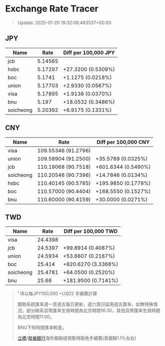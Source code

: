# Exchange Rate Tracer

> Update: 2025-01-20 19:32:08.463537+00:00

## JPY

| Name      |    Rate | Diff per 100,000 JPY   |
|-----------|---------|------------------------|
| jcb       | 5.14565 |                        |
| hsbc      | 5.17297 | +27.3200 (0.5309%)     |
| boc       | 5.1741  | +1.1275 (0.0218%)      |
| union     | 5.17703 | +2.9330 (0.0567%)      |
| visa      | 5.17895 | +1.9138 (0.0370%)      |
| bnu       | 5.197   | +18.0532 (0.3486%)     |
| soicheong | 5.20392 | +6.9175 (0.1331%)      |

## CNY

| Name      | Rate                | Diff per 100,000 CNY   |
|-----------|---------------------|------------------------|
| visa      | 109.55346	(91.2796) |                        |
| union     | 109.58904	(91.2500) | +35.5789 (0.0325%)     |
| jcb       | 110.19068	(90.7518) | +601.6344 (0.5490%)    |
| soicheong | 110.20546	(90.7396) | +14.7846 (0.0134%)     |
| hsbc      | 110.40145	(90.5785) | +195.9850 (0.1778%)    |
| boc       | 110.57000	(90.4404) | +168.5550 (0.1527%)    |
| bnu       | 110.60000	(90.4159) | +30.0000 (0.0271%)     |

## TWD

| Name      |    Rate | Diff per 100,000 TWD   |
|-----------|---------|------------------------|
| visa      | 24.4398 |                        |
| jcb       | 24.5397 | +99.8914 (0.4087%)     |
| union     | 24.5934 | +53.6607 (0.2187%)     |
| boc       | 25.414  | +820.6270 (3.3368%)    |
| soicheong | 25.4781 | +64.0500 (0.2520%)     |
| bnu       | 25.66   | +181.9500 (0.7141%)    |


> ¹ IB以每JPY100,000 +USD2 手續費計算
>
> 銀聯系統匯率週一至週五每日更新，週六周日延用週五匯率。如無特殊情況，部分歐系貨幣匯率生效時間為北京時間16:30，其他貨幣匯率生效時間為北京時間11:00。
>
> BNU下班時間匯率較差。
>
> [立橋](https://www.wlbank.com.mo/uploads/ueditor/file/20181211/1544536513900230.pdf)/[發展銀行](https://www.mdb.com.mo/Service_Charges_20230728.pdf)海外銀聯提現暫時豁免手續費(貴銀聯1.1%左右)

